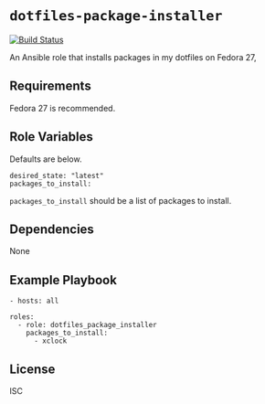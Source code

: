 # `dotfiles-package-installer`

[![Build Status](https://travis-ci.org/thecjharries/dotfiles-package-installer-role.svg?branch=master)](https://travis-ci.org/thecjharries/dotfiles-package-installer-role)

An Ansible role that installs packages in my dotfiles on Fedora 27,

## Requirements

Fedora 27 is recommended.

## Role Variables

Defaults are below.

    desired_state: "latest"
    packages_to_install:

`packages_to_install` should be a list of packages to install.

## Dependencies

None

## Example Playbook

    - hosts: all

    roles:
      - role: dotfiles_package_installer
        packages_to_install:
          - xclock

## License

ISC
